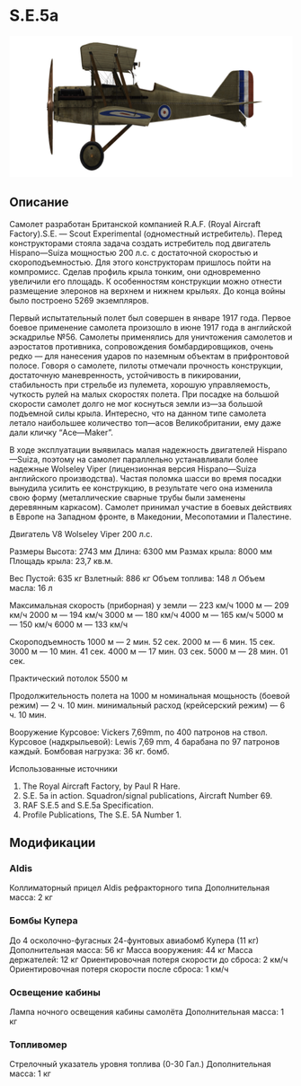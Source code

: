 # S.E.5a

![se5a](../images/se5a.png)

## Описание

Самолет разработан Британской компанией R.A.F. (Royal Aircraft Factory).S.E. — Scout Experimental (одноместный истребитель).  Перед конструкторами стояла задача создать истребитель под двигатель Hispano—Suiza мощностью 200 л.с. c достаточной скоростью и скороподъемностью. Для этого конструкторам пришлось пойти на компромисс. Сделав профиль крыла тонким, они одновременно увеличили его площадь. К особенностям конструкции можно отнести размещение элеронов на верхнем и нижнем крыльях. До конца войны было построено 5269 экземпляров.

Первый испытательный полет был совершен в январе 1917 года. Первое боевое применение самолета произошло в июне 1917 года в английской эскадрилье №56. Самолеты применялись для уничтожения самолетов и аэростатов противника, сопровождения бомбардировщиков, очень редко — для нанесения ударов по наземным объектам в прифронтовой полосе. Говоря о самолете, пилоты отмечали прочность конструкции, достаточную маневренность, устойчивость в пикировании, стабильность при стрельбе из пулемета, хорошую управляемость, чуткость рулей на малых скоростях полета. При посадке на большой скорости самолет долго не мог коснуться земли из—за большой подъемной силы крыла. Интересно, что на данном типе самолета летало наибольшее количество топ—асов Великобритании, ему даже дали кличку “Ace—Maker”.

В ходе эксплуатации выявилась малая надежность двигателей Hispano—Suiza, поэтому на самолет параллельно устанавливали более надежные Wolseley Viper (лицензионная версия Hispano—Suiza английского производства). Частая поломка шасси во время посадки вынудила усилить ее конструкцию, в результате чего она изменила свою форму (металлические сварные трубы были заменены деревянным каркасом). Самолет принимал участие в боевых действиях в Европе на Западном фронте, в Македонии, Месопотамии и Палестине.


Двигатель V8 Wolseley Viper 200 л.с.

Размеры
Высота: 2743 мм
Длина: 6300 мм
Размах крыла: 8000 мм
Площадь крыла: 23,7 кв.м.

Вес
Пустой: 635 кг
Взлетный: 886 кг
Объем топлива: 148 л
Объем масла: 16 л

Максимальная скорость (приборная)
у земли — 223 км/ч
1000 м — 209 км/ч
2000 м — 194 км/ч
3000 м — 180 км/ч
4000 м — 165 км/ч
5000 м — 150 км/ч
6000 м — 133 км/ч

Скороподъемность
1000 м —  2 мин. 52 сек.
2000 м —  6 мин. 15 сек.
3000 м — 10 мин. 41 сек.
4000 м — 17 мин. 03 сек.
5000 м — 28 мин. 01 сек.

Практический потолок 5500 м

Продолжительность полета на 1000 м
номинальная мощьность (боевой режим) — 2 ч. 10 мин.
минимальный расход (крейсерский режим) — 6 ч. 10 мин.

Вооружение
Курсовое: Vickers 7,69mm, по 400 патронов на ствол.
Курсовое (надкрыльевой): Lewis 7,69 mm, 4 барабана по 97 патронов каждый.
Бомбовая нагрузка: 36 кг. бомб.

Использованные источники
1) The Royal Aircraft Factory, by Paul R Hare.
2) S.E. 5a in action. Squadron/signal publications, Aircraft Number 69.
3) RAF S.E.5 and S.E.5a Specification.
4) Profile Publications, The S.E. 5A Number 1.

## Модификации

### Aldis

Коллиматорный прицел Aldis рефракторного типа
Дополнительная масса: 2 кг

### Бомбы Купера

До 4 осколочно-фугасных 24-фунтовых авиабомб Купера (11 кг)
Дополнительная масса: 56 кг
Масса вооружения: 44 кг
Масса держателей: 12 кг
Ориентировочная потеря скорости до сброса: 2 км/ч
Ориентировочная потеря скорости после сброса: 1 км/ч
### Освещение кабины

Лампа ночного освещения кабины самолёта
Дополнительная масса: 1 кг

### Топливомер

Стрелочный указатель уровня топлива (0-30 Гал.)
Дополнительная масса: 1 кг
